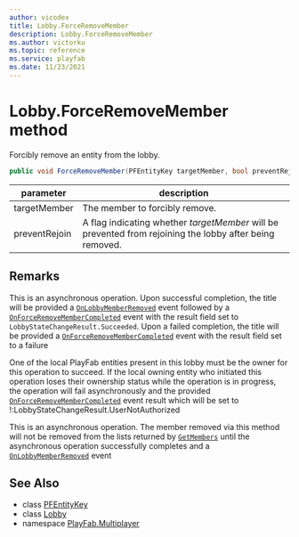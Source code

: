```yaml
---
author: vicodex
title: Lobby.ForceRemoveMember
description: Lobby.ForceRemoveMember
ms.author: victorku
ms.topic: reference
ms.service: playfab
ms.date: 11/23/2021
---
```


# Lobby.ForceRemoveMember method

Forcibly remove an entity from the lobby.

```csharp
public void ForceRemoveMember(PFEntityKey targetMember, bool preventRejoin)
```

| parameter | description |
| --- | --- |
| targetMember | The member to forcibly remove. |
| preventRejoin | A flag indicating whether *targetMember* will be prevented from rejoining the lobby after being removed. |

## Remarks

This is an asynchronous operation. Upon successful completion, the title will be provided a [`OnLobbyMemberRemoved`](../PlayFabMultiplayer/OnLobbyMemberRemoved.md) event followed by a [`OnForceRemoveMemberCompleted`](../PlayFabMultiplayer/OnForceRemoveMemberCompleted.md) event with the result field set to `LobbyStateChangeResult.Succeeded`. Upon a failed completion, the title will be provided a [`OnForceRemoveMemberCompleted`](../PlayFabMultiplayer/OnForceRemoveMemberCompleted.md) event with the result field set to a failure

One of the local PlayFab entities present in this lobby must be the owner for this operation to succeed. If the local owning entity who initiated this operation loses their ownership status while the operation is in progress, the operation will fail asynchronously and the provided [`OnForceRemoveMemberCompleted`](../PlayFabMultiplayer/OnForceRemoveMemberCompleted.md) event result which will be set to !:LobbyStateChangeResult.UserNotAuthorized

This is an asynchronous operation. The member removed via this method will not be removed from the lists returned by [`GetMembers`](./GetMembers.md) until the asynchronous operation successfully completes and a [`OnLobbyMemberRemoved`](../PlayFabMultiplayer/OnLobbyMemberRemoved.md) event

## See Also

* class [PFEntityKey](../PFEntityKey.md)
* class [Lobby](../Lobby.md)
* namespace [PlayFab.Multiplayer](../../PlayFabMultiplayerSDK.md)

